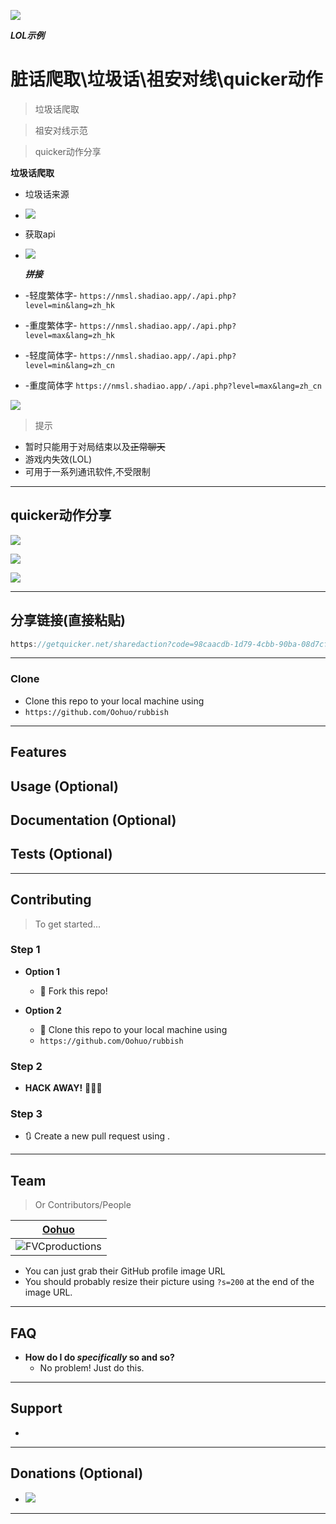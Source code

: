 <a href="https://github.com/Oohuo/rubbish"><img src="http://img.oohuo.com/Fh__mZcJ6RY_8v1Gs31jGfBR-f5Y" /></a>



***LOL示例***

# 脏话爬取\垃圾话\祖安对线\quicker动作

> 垃圾话爬取

> 祖安对线示范

> quicker动作分享

**垃圾话爬取**

- 垃圾话来源

- ![](http://img.oohuo.com/FplY_0G2sno2bdOI74_H6yziFHCC)

- 获取api

- ![](http://img.oohuo.com/FqwDDCDhrXQSoBJjjYEfhslXqJC4)

  

  ***拼接***

 - -轻度繁体字-
  `https://nmsl.shadiao.app/./api.php?level=min&lang=zh_hk`
 - -重度繁体字-
  `https://nmsl.shadiao.app/./api.php?level=max&lang=zh_hk`
 - -轻度简体字-
  `https://nmsl.shadiao.app/./api.php?level=min&lang=zh_cn`
 - -重度简体字
  `https://nmsl.shadiao.app/./api.php?level=max&lang=zh_cn`



![](http://img.oohuo.com/FpY32sKBner0mmFuGaGbRRiHWSWc)




> 提示

- 暂时只能用于对局结束以及<s>正常聊天</s>
- 游戏内失效(LOL)
- 可用于一系列通讯软件,不受限制


---

## quicker动作分享

![](http://img.oohuo.com/FtDMK0cNAovaQCTEgbiwGPjxFO-E)



![](http://img.oohuo.com/FhbDKi1PNYwnBUS1YwWvZ5Zy7dw3)

![](http://img.oohuo.com/FnL9OmFLt7WpMVYU32fHAVv4OylZ)



---

## 分享链接(直接粘贴)

```javascript
https://getquicker.net/sharedaction?code=98caacdb-1d79-4cbb-90ba-08d7cf2c9c84
```

---



### Clone

- Clone this repo to your local machine using
- `https://github.com/Oohuo/rubbish`

---

## Features

## Usage (Optional)

## Documentation (Optional)

## Tests (Optional)

---

## Contributing

> To get started...

### Step 1

- **Option 1**
  - 🍴 Fork this repo!

- **Option 2**
  - 👯 Clone this repo to your local machine using
  -  `https://github.com/Oohuo/rubbish`

### Step 2

- **HACK AWAY!** 🔨🔨🔨

### Step 3

- 🔃 Create a new pull request using .

---

## Team

> Or Contributors/People

| <a href="https://github.com/Oohuo" target="_blank">**Oohuo**</a> |
| :----------------------------------------------------------: |
| ![FVCproductions](https://avatars2.githubusercontent.com/u/39831763?s=60&v=4) |

- You can just grab their GitHub profile image URL
- You should probably resize their picture using `?s=200` at the end of the image URL.

---

## FAQ

- **How do I do *specifically* so and so?**
  - No problem! Just do this.

---

## Support

- 

---

## Donations (Optional)

- ![](http://collect.oohuo.com/images/alipay_qrcode.jpg?197510b7905700e23e2fae139d0afd7c)

---

